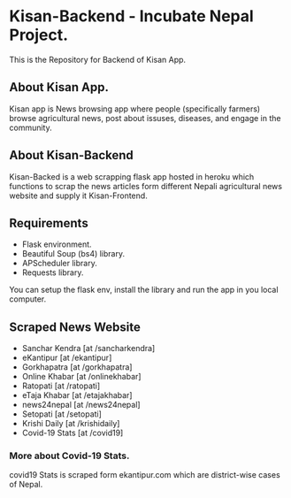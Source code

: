 # Kisan-Backend - Incubate Nepal Project.
This is the Repository for Backend of Kisan App.

## About Kisan App.
Kisan app is News browsing app where people (specifically farmers) browse agricultural news, post about issuses, diseases, and engage in the community.

## About Kisan-Backend
Kisan-Backed is a web scrapping flask app hosted in heroku which functions to scrap the news articles form different Nepali agricultural news website and supply it Kisan-Frontend.

## Requirements
- Flask environment.
- Beautiful Soup (bs4) library.
- APScheduler library.
- Requests library.

You can setup the flask env, install the library and run the app in you local computer.

## Scraped News Website
- Sanchar Kendra [at /sancharkendra]
- eKantipur [at /ekantipur]
- Gorkhapatra [at /gorkhapatra]
- Online Khabar [at /onlinekhabar]
- Ratopati [at /ratopati]
- eTaja Khabar [at /etajakhabar]
- news24nepal [at /news24nepal]
- Setopati [at /setopati]
- Krishi Daily [at /krishidaily]
- Covid-19 Stats [at /covid19]

### More about Covid-19 Stats.
covid19 Stats is scraped form ekantipur.com which are district-wise cases of Nepal.
